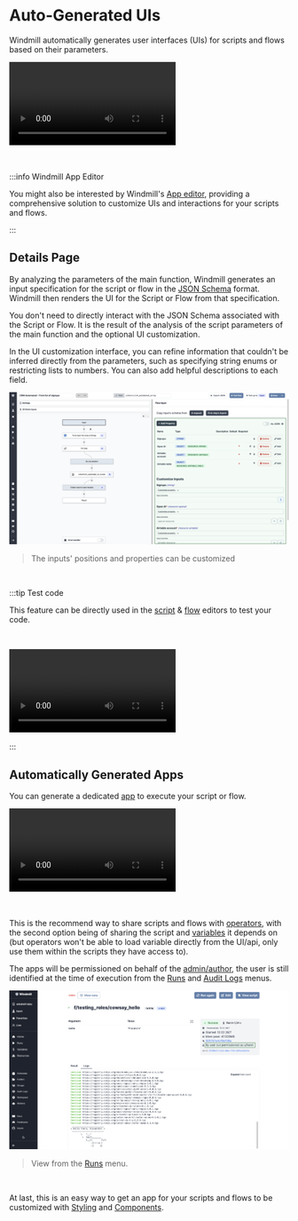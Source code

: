 # Auto-Generated UIs

Windmill automatically generates user interfaces (UIs) for scripts and flows based on their parameters.

<video
    className="border-2 rounded-xl object-cover w-full h-full dark:border-gray-800"
    autoPlay
    controls
    id="main-video"
    src="/videos/auto_generated_uis.mp4"
/>

<br/>

:::info Windmill App Editor

You might also be interested by Windmill's [App editor](../../getting_started/7_apps_quickstart/index.mdx), providing a comprehensive solution to customize UIs and interactions for your scripts and flows.

:::

## Details Page

By analyzing the parameters of the main function, Windmill generates an input specification for the script or flow in the [JSON Schema](../13_json_schema_and_parsing/index.md) format. Windmill then renders the UI for the Script or Flow from that specification.

You don't need to directly interact with the JSON Schema associated with the Script or Flow. It is the result of the analysis of the script parameters of the main function and the optional UI customization.

In the UI customization interface, you can refine information that couldn't be inferred directly from the parameters, such as specifying string enums or restricting lists to numbers. You can also add helpful descriptions to each field.

![Customize inputs](./customize_inputs.png.webp)

> The inputs' positions and properties can be customized

<br/>

:::tip Test code

This feature can be directly used in the [script](../../getting_started/0_scripts_quickstart/index.mdx) & [flow](../../getting_started/6_flows_quickstart/index.mdx) editors to test your code.

<br/>

<video
    className="border-2 rounded-xl object-cover w-full h-full dark:border-gray-800"
    controls
    src="/videos/ui_from_script_editor.mp4"
/>

:::

## Automatically Generated Apps

You can generate a dedicated [app](../../apps/0_app_editor/index.mdx) to execute your script or flow.

<video
    className="border-2 rounded-xl object-cover w-full h-full dark:border-gray-800"
    controls
    src="/videos/cowsay_app.mp4"
/>

<br/>

This is the recommend way to share scripts and flows with [operators](../16_roles_and_permissions/index.mdx), with the second option being of sharing the script and [variables](../2_variables_and_secrets/index.mdx) it depends on (but operators won't be able to load variable directly from the UI/api, only use them within the scripts they have access to).

The apps will be permissioned on behalf of the [admin/author](../16_roles_and_permissions/index.mdx), the user is still identified at the time of execution from the [Runs](../5_monitor_past_and_future_runs/index.mdx) and [Audit Logs](../14_audit_logs/index.mdx) menus.

![Script execution Runs menu](./script_exec_runs.png "View from the run menu")

> View from the [Runs](../5_monitor_past_and_future_runs/index.mdx) menu.

<br/>

At last, this is an easy way to get an app for your scripts and flows to be customized with [Styling](../../apps/4_app_configuration_settings/4_app_styling.mdx) and [Components](../../apps/4_app_configuration_settings/1_app_component_library.mdx).